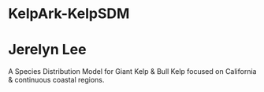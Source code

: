 # KelpArk-KelpSDM
# Jerelyn Lee
A Species Distribution Model for Giant Kelp &amp; Bull Kelp focused on California &amp; continuous coastal regions.
